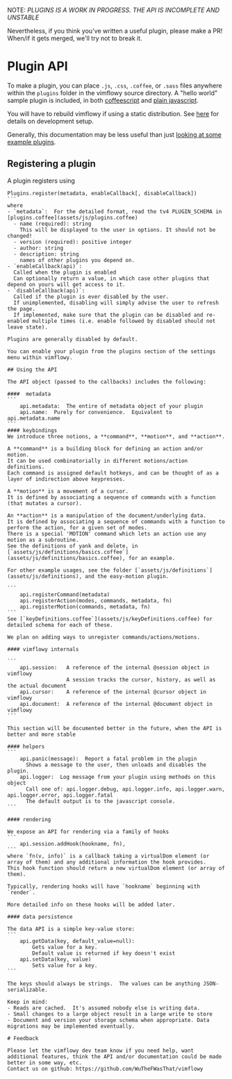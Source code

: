 NOTE: *PLUGINS IS A WORK IN PROGRESS.  THE API IS INCOMPLETE AND UNSTABLE*

Nevertheless, if you think you've written a useful plugin, please make a PR!
When/if it gets merged, we'll try not to break it.

# Plugin API

To make a plugin, you can place `.js`, `.css`, `.coffee`, or `.sass` files
anywhere within the `plugins` folder in the vimflowy source directory.
A "hello world" sample plugin is included, in both
[coffeescript](plugins/examples/example.coffee) and [plain javascript](plugins/examples/example2.js).

You will have to rebuild vimflowy if using a static distribution.
See [here](CONTRIBUTING.md) for details on development setup.

Generally, this documentation may be less useful than just [looking at some example plugins](plugins).

## Registering a plugin

A plugin registers using

````
Plugins.register(metadata, enableCallback[, disableCallback])
```
where
- `metadata`:  For the detailed format, read the tv4 PLUGIN_SCHEMA in [plugins.coffee](assets/js/plugins.coffee)
  - name (required): string
    This will be displayed to the user in options. It should not be changed!
  - version (required): positive integer
  - author: string
  - description: string
    names of other plugins you depend on.
- `enableCallback(api)`:
  Called when the plugin is enabled
  Can optionally return a value, in which case other plugins that depend on yours will get access to it.
- `disableCallback(api)`:
  Called if the plugin is ever disabled by the user.
  If unimplemented, disabling will simply advise the user to refresh the page.
  If implemented, make sure that the plugin can be disabled and re-enabled multiple times (i.e. enable followed by disabled should not leave state).

Plugins are generally disabled by default.

You can enable your plugin from the plugins section of the settings menu within vimflowy.

## Using the API

The API object (passed to the callbacks) includes the following:

####  metadata
```
    api.metadata:  The entire of metadata object of your plugin
    api.name:  Purely for convenience.  Equivalent to api.metadata.name
```
#### keybindings
We introduce three notions, a **command**, **motion**, and **action**.

A **command** is a building block for defining an action and/or motion.
It can be used combinatorially in different motions/action definitions.
Each command is assigned default hotkeys, and can be thought of as a layer of indirection above keypresses.

A **motion** is a movement of a cursor.
It is defined by associating a sequence of commands with a function (that mutates a cursor).

An **action** is a manipulation of the document/underlying data.
It is defined by associating a sequence of commands with a function to perform the action, for a given set of modes.
There is a special 'MOTION' command which lets an action use any motion as a subroutine.
See the definitions of yank and delete, in [`assets/js/definitions/basics.coffee`](assets/js/definitions/basics.coffee), for an example.

For other example usages, see the folder [`assets/js/definitions`](assets/js/definitions), and the easy-motion plugin.

```
    api.registerCommand(metadata)
    api.registerAction(modes, commands, metadata, fn)
    api.registerMotion(commands, metadata, fn)
```
See [`keyDefinitions.coffee`](assets/js/keyDefinitions.coffee) for detailed schema for each of these.

We plan on adding ways to unregister commands/actions/motions.

#### vimflowy internals

```
    api.session:   A reference of the internal @session object in vimflowy
                   A session tracks the cursor, history, as well as the actual document
    api.cursor:    A reference of the internal @cursor object in vimflowy
    api.document:  A reference of the internal @document object in vimflowy
```

This section will be documented better in the future, when the API is better and more stable

#### helpers
```
    api.panic(message):  Report a fatal problem in the plugin
      Shows a message to the user, then unloads and disables the plugin.
    api.logger:  Log message from your plugin using methods on this object
      Call one of: api.logger.debug, api.logger.info, api.logger.warn, api.logger.error, api.logger.fatal
      The default output is to the javascript console.
```

#### rendering

We expose an API for rendering via a family of hooks
```
    api.session.addHook(hookname, fn),
```
where `fn(v, info)` is a callback taking a virtualDom element (or array of them) and any additional information the hook provides.
This hook function should return a new virtualDom element (or array of them).

Typically, rendering hooks will have `hookname` beginning with `render`.

More detailed info on these hooks will be added later.

#### data persistence

The data API is a simple key-value store:
```
    api.getData(key, default_value=null):
        Gets value for a key.
        Default value is returned if key doesn't exist
    api.setData(key, value)
        Sets value for a key.
```

The keys should always be strings.  The values can be anything JSON-serializable.

Keep in mind:
- Reads are cached.  It's assumed nobody else is writing data.
- Small changes to a large object result in a large write to store
- Document and version your storage schema when appropriate. Data migrations may be implemented eventually.

# Feedback

Please let the vimflowy dev team know if you need help, want additional features, think the API and/or documentation could be made better in some way, etc.
Contact us on github: https://github.com/WuTheFWasThat/vimflowy
